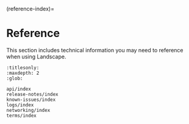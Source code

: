(reference-index)=
# Reference

This section includes technical information you may need to reference when using Landscape.

```{toctree}
:titlesonly:
:maxdepth: 2
:glob:

api/index
release-notes/index
known-issues/index
logs/index
networking/index
terms/index
